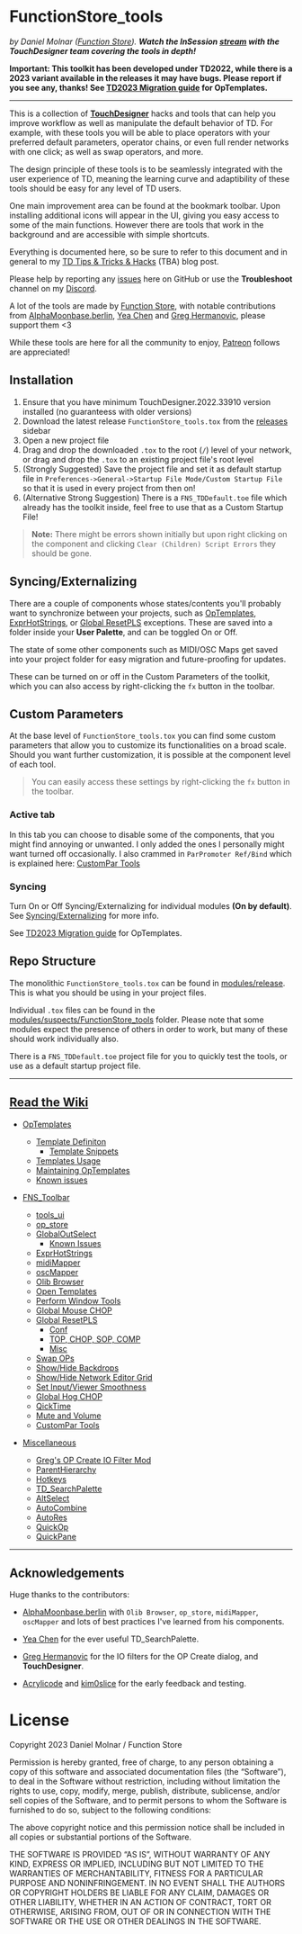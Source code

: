 # FunctionStore_tools

*by Daniel Molnar ([Function Store](https://functionstore.xyz)). 
**Watch the InSession [stream](https://www.youtube.com/watch?v=hnpC5uh-GTs) with the TouchDesigner team covering the tools in depth!***

**Important: This toolkit has been developed under TD2022, while there is a 2023 variant available in the releases it may have bugs. Please report if you see any, thanks! See [TD2023 Migration guide](https://github.com/function-store/FunctionStore_tools/wiki/01.-OpTemplates#td2023-migration) for OpTemplates.**

---

This is a collection of [**TouchDesigner**](https://derivative.ca) hacks and tools that can help you improve workflow as well as manipulate the default behavior of TD.
For example, with these tools you will be able to place operators with your preferred default parameters, operator chains, or even full render networks with one click; as well as swap operators, and more. 

The design principle of these tools is to be seamlessly integrated with the user experience of TD, meaning the learning curve and adaptibility of these tools should be easy for any level of TD users.

One main improvement area can be found at the bookmark toolbar. Upon installing additional icons will appear in the UI, giving you easy access to some of the main functions. However there are tools that work in the background and are accessible with simple shortcuts. 

Everything is documented here, so be sure to refer to this document and in general to my [TD Tips & Tricks & Hacks]() (TBA) blog post. 

Please help by reporting any [issues](https://github.com/function-store/FunctionStore_tools/issues) here on GitHub or use the **Troubleshoot** channel on my [Discord](https://discord.gg/b4CaCP3g3K).

A lot of the tools are made by [Function Store](https://functionstore.xyz), with notable contributions from [AlphaMoonbase.berlin](https://alphamoonbase.de/), [Yea Chen](https://www.instagram.com/yeataro) and [Greg Hermanovic](https://derivative.ca), please support them <3

While these tools are here for all the community to enjoy, [Patreon](https://patreon.com/function_store) follows are appreciated!

## Installation

1. Ensure that you have minimum TouchDesigner.2022.33910 version installed (no guaranteess with older versions)
2. Download the latest release `FunctionStore_tools.tox` from the [releases](https://github.com/function-store/FunctionStore_tools/releases) sidebar
3. Open a new project file
4. Drag and drop the downloaded `.tox` to the root (`/`) level of your network, or drag and drop the `.tox` to an existing project file's root level
6. (Strongly Suggested) Save the project file and set it as default startup file in `Preferences->General->Startup File Mode/Custom Startup File` so that it is used in every project from then on!
7. (Alternative Strong Suggestion) There is a `FNS_TDDefault.toe` file which already has the toolkit inside, feel free to use that as a Custom Startup File!
 
> **Note:** There might be errors shown initially but upon right clicking on the component and clicking `Clear (Children) Script Errors` they should be gone.

## Syncing/Externalizing

There are a couple of components whose states/contents you'll probably want to synchronize between your projects, such as [OpTemplates](https://github.com/function-store/FunctionStore_tools/wiki/01.-OpTemplates), [ExprHotStrings](https://github.com/function-store/FunctionStore_tools/wiki/02.-FNS_Toolbar#exprhotstrings), or [Global ResetPLS](https://github.com/function-store/FunctionStore_tools/wiki/02.-FNS_Toolbar#global-resetpls) exceptions. These are saved into a folder inside your **User Palette**, and can be toggled On or Off.

The state of some other components such as MIDI/OSC Maps get saved into your project folder for easy migration and future-proofing for updates.

These can be turned on or off in the Custom Parameters of the toolkit, which you can also access by right-clicking the `fx` button in the toolbar.

## Custom Parameters

At the base level of `FunctionStore_tools.tox` you can find some custom parameters that allow you to customize its functionalities on a broad scale. Should you want further customization, it is possible at the component level of each tool.

> You can easily access these settings by right-clicking the `fx` button in the toolbar.


### Active tab

In this tab you can choose to disable some of the components, that you might find annoying or unwanted. I only added the ones I personally might want turned off occasionally. I also crammed in `ParPromoter Ref/Bind` which is explained here: [CustomPar Tools](https://github.com/function-store/FunctionStore_tools/wiki/02.-FNS_Toolbar#custompar-tools)

### Syncing

Turn On or Off Syncing/Externalizing for individual modules **(On by default)**. See [Syncing/Externalizing](https://github.com/function-store/FunctionStore_tools#syncingexternalizing) for more info.

See [TD2023 Migration guide](https://github.com/function-store/FunctionStore_tools/wiki/01.-OpTemplates#td2023-migration) for OpTemplates.

## Repo Structure

The monolithic `FunctionStore_tools.tox` can be found in [modules/release](https://github.com/function-store/FunctionStore_tools/tree/main/modules/release). This is what you should be using in your project files.

Individual `.tox` files can be found in the [modules/suspects/FunctionStore_tools](https://github.com/function-store/FunctionStore_tools/tree/main/modules/suspects/FunctionStore_tools) folder. Please note that some modules expect the presence of others in order to work, but many of these should work individually also.

There is a `FNS_TDDefault.toe` project file for you to quickly test the tools, or use as a default startup project file.

---

## [Read the Wiki](https://github.com/function-store/FunctionStore_tools/wiki)

- [OpTemplates](https://github.com/function-store/FunctionStore_tools/wiki/01.-OpTemplates)
    - [Template Definiton](https://github.com/function-store/FunctionStore_tools/wiki/01.-OpTemplates#template-definiton)
      - [Template Snippets](https://github.com/function-store/FunctionStore_tools/wiki/01.-OpTemplates#template-snippets)
    - [Templates Usage](https://github.com/function-store/FunctionStore_tools/wiki/01.-OpTemplates#templates-usage)
    - [Maintaining OpTemplates](https://github.com/function-store/FunctionStore_tools/wiki/01.-OpTemplates#maintaining-optemplates)
    - [Known issues](https://github.com/function-store/FunctionStore_tools/wiki/01.-OpTemplates#known-issues)

- [FNS_Toolbar](https://github.com/function-store/FunctionStore_tools/wiki/02.-FNS_Toolbar)
    - [tools_ui](https://github.com/function-store/FunctionStore_tools/wiki/02.-FNS_Toolbar#tools_ui)
    - [op_store](https://github.com/function-store/FunctionStore_tools/wiki/02.-FNS_Toolbar#op_store)
    - [GlobalOutSelect](https://github.com/function-store/FunctionStore_tools/wiki/02.-FNS_Toolbar#globaloutselect)
      - [Known Issues](https://github.com/function-store/FunctionStore_tools/wiki/02.-FNS_Toolbar#known-issues)
    - [ExprHotStrings](https://github.com/function-store/FunctionStore_tools/wiki/02.-FNS_Toolbar#exprhotstrings)
    - [midiMapper](https://github.com/function-store/FunctionStore_tools/wiki/02.-FNS_Toolbar#midimapper)
    - [oscMapper](https://github.com/function-store/FunctionStore_tools/wiki/02.-FNS_Toolbar#oscmapper)
    - [Olib Browser](https://github.com/function-store/FunctionStore_tools/wiki/02.-FNS_Toolbar#olib-browser)
    - [Open Templates](https://github.com/function-store/FunctionStore_tools/wiki/02.-FNS_Toolbar#open-templates)
    - [Perform Window Tools](https://github.com/function-store/FunctionStore_tools/wiki/02.-FNS_Toolbar#perform-window-tools)
    - [Global Mouse CHOP](https://github.com/function-store/FunctionStore_tools/wiki/02.-FNS_Toolbar#global-mouse-chop)
    - [Global ResetPLS](https://github.com/function-store/FunctionStore_tools/wiki/02.-FNS_Toolbar#global-resetpls)
      - [Conf](https://github.com/function-store/FunctionStore_tools/wiki/02.-FNS_Toolbar#conf)
      - [TOP, CHOP, SOP, COMP](https://github.com/function-store/FunctionStore_tools/wiki/02.-FNS_Toolbar#top-chop-sop-comp)
      - [Misc](https://github.com/function-store/FunctionStore_tools/wiki/02.-FNS_Toolbar#misc)
    - [Swap OPs](https://github.com/function-store/FunctionStore_tools/wiki/02.-FNS_Toolbar#swap-ops)
    - [Show/Hide Backdrops](https://github.com/function-store/FunctionStore_tools/wiki/02.-FNS_Toolbar#showhide-backdrops)
    - [Show/Hide Network Editor Grid](https://github.com/function-store/FunctionStore_tools/wiki/02.-FNS_Toolbar#showhide-network-editor-grid)
    - [Set Input/Viewer Smoothness](https://github.com/function-store/FunctionStore_tools/wiki/02.-FNS_Toolbar#set-inputviewer-smoothness)
    - [Global Hog CHOP](https://github.com/function-store/FunctionStore_tools/wiki/02.-FNS_Toolbar#global-hog-chop)
    - [QickTime](https://github.com/function-store/FunctionStore_tools/wiki/02.-FNS_Toolbar#custompar-tools)
    - [Mute and Volume](https://github.com/function-store/FunctionStore_tools/wiki/02.-FNS_Toolbar#mute-and-volume)
    - [CustomPar Tools](https://github.com/function-store/FunctionStore_tools/wiki/02.-FNS_Toolbar#custompar-tools)

- [Miscellaneous](https://github.com/function-store/FunctionStore_tools/wiki/03.-Miscellaneous)
    - [Greg's OP Create IO Filter Mod](https://github.com/function-store/FunctionStore_tools/wiki/03.-Miscellaneous#gregs-op-create-io-filter-mod)
    - [ParentHierarchy](https://github.com/function-store/FunctionStore_tools/wiki/03.-Miscellaneous#parenthierarchy)
    - [Hotkeys](https://github.com/function-store/FunctionStore_tools/wiki/03.-Miscellaneous#hotkeys)
    - [TD_SearchPalette](https://github.com/function-store/FunctionStore_tools/wiki/03.-Miscellaneous#td_searchpalette)
    - [AltSelect](https://github.com/function-store/FunctionStore_tools/wiki/03.-Miscellaneous#altselect)
    - [AutoCombine](https://github.com/function-store/FunctionStore_tools/wiki/03.-Miscellaneous#autocombine)
    - [AutoRes](https://github.com/function-store/FunctionStore_tools/wiki/03.-Miscellaneous#autores)
    - [QuickOp](https://github.com/function-store/FunctionStore_tools/wiki/03.-Miscellaneous#quickop)
    - [QuickPane](https://github.com/function-store/FunctionStore_tools/wiki/03.-Miscellaneous#quickpane)

---

## Acknowledgements

Huge thanks to the contributors:

- [AlphaMoonbase.berlin](https://alphamoonbase.de/) with `Olib Browser`, `op_store`, `midiMapper`, `oscMapper` and lots of best practices I've learned from his components.

- [Yea Chen](https://www.instagram.com/yeataro) for the ever useful TD_SearchPalette.

- [Greg Hermanovic](https://derivative.ca) for the IO filters for the OP Create dialog, and **TouchDesigner**.

- [Acrylicode](https://acrylicode.com/) and [kim0slice](https://www.instagram.com/kim0slice) for the early feedback and testing.

# License

Copyright 2023 Daniel Molnar / Function Store

Permission is hereby granted, free of charge, to any person obtaining a copy of this software and associated documentation files (the “Software”), to deal in the Software without restriction, including without limitation the rights to use, copy, modify, merge, publish, distribute, sublicense, and/or sell copies of the Software, and to permit persons to whom the Software is furnished to do so, subject to the following conditions:

The above copyright notice and this permission notice shall be included in all copies or substantial portions of the Software.

THE SOFTWARE IS PROVIDED “AS IS”, WITHOUT WARRANTY OF ANY KIND, EXPRESS OR IMPLIED, INCLUDING BUT NOT LIMITED TO THE WARRANTIES OF MERCHANTABILITY, FITNESS FOR A PARTICULAR PURPOSE AND NONINFRINGEMENT. IN NO EVENT SHALL THE AUTHORS OR COPYRIGHT HOLDERS BE LIABLE FOR ANY CLAIM, DAMAGES OR OTHER LIABILITY, WHETHER IN AN ACTION OF CONTRACT, TORT OR OTHERWISE, ARISING FROM, OUT OF OR IN CONNECTION WITH THE SOFTWARE OR THE USE OR OTHER DEALINGS IN THE SOFTWARE.

